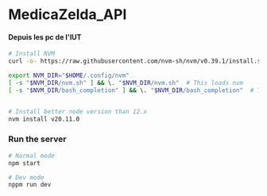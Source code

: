 # MedicaZelda_API

#### Depuis les pc de l'IUT
```bash
# Install NVM
curl -o- https://raw.githubusercontent.com/nvm-sh/nvm/v0.39.1/install.sh | bash  

export NVM_DIR="$HOME/.config/nvm"
[ -s "$NVM_DIR/nvm.sh" ] && \. "$NVM_DIR/nvm.sh"  # This loads nvm
[ -s "$NVM_DIR/bash_completion" ] && \. "$NVM_DIR/bash_completion"  # This loads nvm bash_completion


# Install better node version than 12.x
nvm install v20.11.0
```

### Run the server 
```bash
# Normal mode
npm start

# Dev mode
nppm run dev 
```



